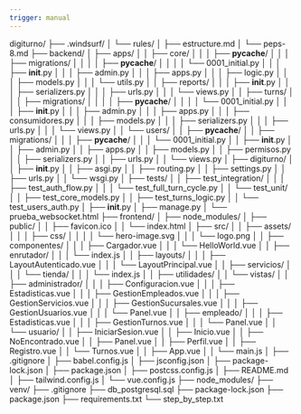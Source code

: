 ```yaml
---
trigger: manual
---
```


digiturno/
├── .windsurf/
│   └── rules/
│       ├── estructure.md
│       └── peps-8.md
├── backend/
│   ├── apps/
│   │   ├── core/
│   │   │   ├── __pycache__/
│   │   │   ├── migrations/
│   │   │   │   ├── __pycache__/
│   │   │   │   └── 0001_initial.py
│   │   │   ├── __init__.py
│   │   │   ├── admin.py
│   │   │   ├── apps.py
│   │   │   ├── logic.py
│   │   │   ├── models.py
│   │   │   └── utils.py
│   │   ├── reports/
│   │   │   ├── __init__.py
│   │   │   ├── serializers.py
│   │   │   ├── urls.py
│   │   │   └── views.py
│   │   ├── turns/
│   │   │   ├── migrations/
│   │   │   │   ├── __pycache__/
│   │   │   │   └── 0001_initial.py
│   │   │   ├── __init__.py
│   │   │   ├── admin.py
│   │   │   ├── apps.py
│   │   │   ├── consumidores.py
│   │   │   ├── models.py
│   │   │   ├── serializers.py
│   │   │   ├── urls.py
│   │   │   └── views.py
│   │   └── users/
│   │       ├── __pycache__/
│   │       ├── migrations/
│   │       │   ├── __pycache__/
│   │       │   └── 0001_initial.py
│   │       ├── __init__.py
│   │       ├── admin.py
│   │       ├── apps.py
│   │       ├── models.py
│   │       ├── permisos.py  
│   │       ├── serializers.py
│   │       ├── urls.py
│   │       └── views.py
│   ├── digiturno/
│   │   ├── __init__.py
│   │   ├── asgi.py
│   │   ├── routing.py
│   │   ├── settings.py
│   │   ├── urls.py
│   │   └── wsgi.py
│   ├── tests/
│   │   ├── test_integration/
│   │   │   ├── test_auth_flow.py
│   │   │   └── test_full_turn_cycle.py
│   │   └── test_unit/
│   │       ├── test_core_models.py
│   │       ├── test_turns_logic.py
│   │       └── test_users_auth.py
│   ├── __init__.py
│   ├── manage.py
│   └── prueba_websocket.html
├── frontend/
│   ├── node_modules/
│   ├── public/
│   │   ├── favicon.ico
│   │   └── index.html
│   ├── src/
│   │   ├── assets/
│   │   │   ├── css/
│   │   │   │   └── hero-image.svg
│   │   │   └── logo.png
│   │   ├── componentes/
│   │   │   ├── Cargador.vue
│   │   │   └── HelloWorld.vue
│   │   ├── enrutador/
│   │   │   └── index.js
│   │   ├── layouts/
│   │   │   ├── LayoutAutenticado.vue
│   │   │   └── LayoutPrincipal.vue
│   │   ├── servicios/
│   │   │   └── tienda/
│   │   │       └── index.js
│   │   ├── utilidades/
│   │   └── vistas/
│   │       ├── administrador/
│   │       │   ├── Configuracion.vue
│   │       │   ├── Estadisticas.vue
│   │       │   ├── GestionEmpleados.vue
│   │       │   ├── GestionServicios.vue
│   │       │   ├── GestionSucursales.vue
│   │       │   ├── GestionUsuarios.vue
│   │       │   └── Panel.vue
│   │       ├── empleado/
│   │       │   ├── Estadisticas.vue
│   │       │   ├── GestionTurnos.vue
│   │       │   └── Panel.vue
│   │       └── usuario/
│   │           ├── IniciarSesion.vue
│   │           ├── Inicio.vue
│   │           ├── NoEncontrado.vue
│   │           ├── Panel.vue
│   │           ├── Perfil.vue
│   │           ├── Registro.vue
│   │           └── Turnos.vue
│   │   ├── App.vue
│   │   └── main.js
│   ├── .gitignore
│   ├── babel.config.js
│   ├── jsconfig.json
│   ├── package-lock.json
│   ├── package.json
│   ├── postcss.config.js
│   ├── README.md
│   ├── tailwind.config.js
│   └── vue.config.js
├── node_modules/
├── venv/
├── .gitignore
├── db_postgresql.sql
├── package-lock.json
├── package.json
├── requirements.txt
└── step_by_step.txt
